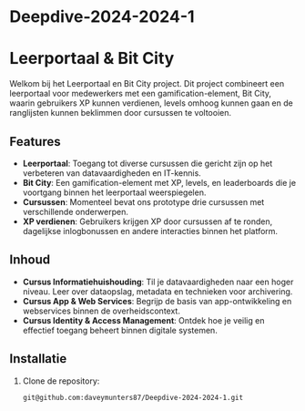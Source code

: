 # Deepdive-2024-2024-1
# Leerportaal & Bit City

Welkom bij het Leerportaal en Bit City project. Dit project combineert een leerportaal voor medewerkers met een gamification-element, Bit City, waarin gebruikers XP kunnen verdienen, levels omhoog kunnen gaan en de ranglijsten kunnen beklimmen door cursussen te voltooien.

## Features
- **Leerportaal**: Toegang tot diverse cursussen die gericht zijn op het verbeteren van datavaardigheden en IT-kennis.
- **Bit City**: Een gamification-element met XP, levels, en leaderboards die je voortgang binnen het leerportaal weerspiegelen.
- **Cursussen**: Momenteel bevat ons prototype drie cursussen met verschillende onderwerpen.
- **XP verdienen**: Gebruikers krijgen XP door cursussen af te ronden, dagelijkse inlogbonussen en andere interacties binnen het platform.

## Inhoud
- **Cursus Informatiehuishouding**: Til je datavaardigheden naar een hoger niveau. Leer over dataopslag, metadata en technieken voor archivering.
- **Cursus App & Web Services**: Begrijp de basis van app-ontwikkeling en webservices binnen de overheidscontext.
- **Cursus Identity & Access Management**: Ontdek hoe je veilig en effectief toegang beheert binnen digitale systemen.

## Installatie

1. Clone de repository:
   ```bash
   git@github.com:daveymunters87/Deepdive-2024-2024-1.git

